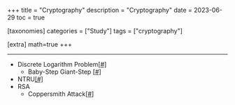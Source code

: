 +++
title = "Cryptography"
description = "Cryptography"
date = 2023-06-29
toc = true

[taxonomies]
categories = ["Study"]
tags = ["cryptography"]

[extra]
math=true
+++

---
- Discrete Logarithm Problem[[#]](@/post/DLP.md)
    - Baby-Step Giant-Step [[#]](@/post/baby_step_giant_step.md)
- NTRU[[#]](@/post/NTRU.md)
- RSA
    - Coppersmith Attack[[#](@/post/rsa_coppersmith_attack.md)]
